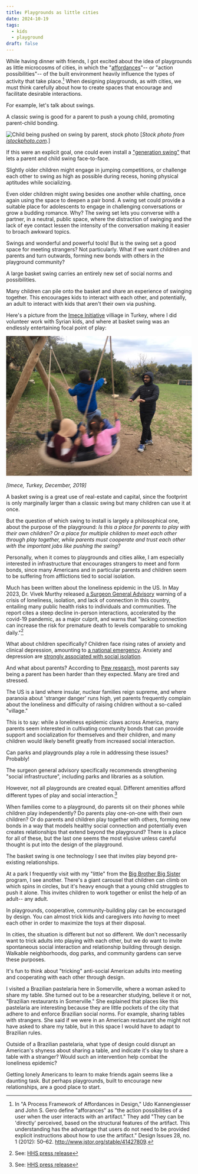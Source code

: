 ```yaml
---
title: Playgrounds as little cities
date: 2024-10-19
tags:
  - kids
  - playground
draft: false
---
```


While having dinner with friends, I got excited about the idea of playgrounds as little microcosms of cities, in which the "[affordances](http://www.jstor.org/stable/41427809)"-- or "action possibilities"-- of the built environment heavily influence the types of activity that take place.[^1] When designing playgrounds, as with cities, we must think carefully about how to create spaces that encourage and facilitate desirable interactions.

For example, let's talk about swings.

A classic swing is good for a parent to push a young child, promoting parent-child bonding.

![Child being pushed on swing by parent, stock photo](https://media.istockphoto.com/id/485652581/photo/boy-on-a-swing.jpg?s=612x612&w=0&k=20&c=S2BuA-22aNdyTIHuNI2NcKNJYwZXde-bcfgAjvliTko=)
[_Stock photo from [istockphoto.com](https://www.istockphoto.com/photos/parent-pushing-kid-on-swing)._]

If this were an explicit goal, one could even install a ["generation swing"](https://leaparkandplay.com/product/generation-swing) that lets a parent and child swing face-to-face.

Slightly older children might engage in jumping competitions, or challenge each other to swing as high as possible during recess, honing physical aptitudes while socializing.

Even older children might swing besides one another while chatting, once again using the space to deepen a pair bond. A swing set could provide a suitable place for adolescents to engage in challenging conversations or grow a budding romance. Why? The swing set lets you converse with a partner, in a neutral, public space, where the distraction of swinging and the lack of eye contact lessen the intensity of the conversation making it easier to broach awkward topics.

Swings and wonderful and powerful tools! But is the swing set a good space for meeting strangers? Not particularly. What if we want children and parents and turn outwards, forming new bonds with others in the playground community?

A large basket swing carries an entirely new set of social norms and possibilities.

Many children can pile onto the basket and share an experience of swinging together. This encourages kids to interact with each other, and potentially, an adult to interact with kids that aren't their own via pushing.

Here's a picture from the [Imece Initiative](https://www.imeceinitiative.com/en/) villiage in Turkey, where I did volunteer work with Syrian kids, and where at basket swing was an endlessly entertaining focal point of play:

![Children enjoying basket swing together in Turkey. December, 2019.](./img/basket-swing.jpg)

_[Imece, Turkey, December, 2019]_

A basket swing is a great use of real-estate and capital, since the footprint is only marginally larger than a classic swing but many children can use it at once.

But the question of which swing to install is largely a philosophical one, about the purpose of the playground: _Is this a place for parents to play with their own children? Or a place for multiple children to meet each other through play together, while parents must cooperate and trust each other with the important jobs like pushing the swing?_

Personally, when it comes to playgrounds and cities alike, I am especially interested in infrastructure that encourages strangers to meet and form bonds, since many Americans and in particular parents and children seem to be suffering from afflictions tied to social isolation.

Much has been written about the loneliness epidemic in the US. In May 2023, Dr. Vivek Murthy released [a Surgeon General Advisory](https://www.hhs.gov/about/news/2023/05/03/new-surgeon-general-advisory-raises-alarm-about-devastating-impact-epidemic-loneliness-isolation-united-states.html) warning of a crisis of loneliness, isolation, and lack of connection in this country, entailing many public health risks to individuals and communities. The report cites a steep decline in-person interactions, accelerated by the covid-19 pandemic, as a major culprit, and warns that "lacking connection can increase the risk for premature death to levels comparable to smoking daily."[^2]

What about children specifically? Children face rising rates of anxiety and clinical depression, amounting to [a national emergency](https://www.npr.org/2021/10/20/1047624943/pediatricians-call-mental-health-crisis-among-kids-a-national-emergency). Anxiety and depression are [strongly associated with social isolation](https://pubmed.ncbi.nlm.nih.gov/34614137/).

And what about parents? According to [Pew research](https://www.pewresearch.org/social-trends/2023/01/24/parenting-in-america-today/), most parents say being a parent has been harder than they expected. Many are tired and stressed.

The US is a land where insular, nuclear families reign supreme, and where paranoia about 'stranger danger' runs high, yet parents frequently complain about the loneliness and difficulty of raising children without a so-called "village."

This is to say: while a loneliness epidemic claws across America, many parents seem interested in cultivating community bonds that can provide support and socialization for themselves and their children, and many children would likely benefit greatly from increased social interaction.

Can parks and playgrounds play a role in addressing these issues? Probably!

The surgeon general advisory specifically recommends strengthening "social infrastructure", including parks and libraries as a solution.

However, not all playgrounds are created equal. Different amenities afford different types of play and social interaction.[^2]

When families come to a playground, do parents sit on their phones while children play independently? Do parents play one-on-one with their own children? Or do parents and children play together with others, forming new bonds in a way that models healthy social connection and potentially even creates relationships that extend beyond the playground? There is a place for all of these, but the last one seems the most elusive unless careful thought is put into the design of the playground.

The basket swing is one technology I see that invites play beyond pre-existing relationships.

At a park I frequently visit with my "little" from the [Big Brother Big Sister](https://www.bbbs.org/) program, I see another. There's a giant carousel that children can climb on which spins in circles, but it's heavy enough that a young child struggles to push it alone. This invites children to work together or enlist the help of an adult-- any adult.

In playgrounds, cooperative, community-building play can be encouraged by design. You can almost trick kids and caregivers into _having_ to meet each other in order to maximize the toys at their disposal.

In cities, the situation is different but not so different. We don't necessarily want to trick adults into playing with each other, but we do want to invite spontaneous social interaction and relationship building through design. Walkable neighborhoods, dog parks, and community gardens can serve these purposes.

It's fun to think about "tricking" anti-social American adults into meeting and cooperating with each other through design.

I visited a Brazilian pastelaria here in Somerville, where a woman asked to share my table. She turned out to be a researcher studying, believe it or not, "Brazilian restaurants in Somerville." She explained that places like this pastelaria are interesting because they are little pockets of the city that adhere to and enforce Brazilian social norms. For example, sharing tables with strangers. She said if we were in an American restaurant she might not have asked to share my table, but in this space I would have to adapt to Brazilian rules.

Outside of a Brazilian pastelaria, what type of design could disrupt an American's shyness about sharing a table, and indicate it's okay to share a table with a stranger? Would such an intervention help combat the loneliness epidemic?

Getting lonely Americans to learn to make friends again seems like a daunting task. But perhaps playgrounds, built to encourage new relationships, are a good place to start.

[^1]: In "A Process Framework of Affordances in Design," Udo Kannengiesser and John S. Gero define "afforances" as "the action possibilities of a user when the user interacts with an artifact." They add "They can be 'directly' perceived, based on the structural features of the artifact. This understanding has the advantage that users do not need to be provided explicit instructions about how to use the artifact." Design Issues 28, no. 1 (2012): 50–62. http://www.jstor.org/stable/41427809.

[^2]: See: [HHS press release](https://www.hhs.gov/about/news/2023/05/03/new-surgeon-general-advisory-raises-alarm-about-devastating-impact-epidemic-loneliness-isolation-united-states.html)
